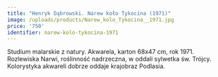 ```yaml
---
title: "Henryk Dąbrowski. Narew koło Tykocina (1971)"
image: /uploads/products/Narew_kolo_Tykocina__1971.jpg
price: '750'
identifier: narew-kolo-tykocina-1971
---
```


Studium malarskie z natury. Akwarela, karton 68x47 cm, rok 1971. Rozlewiska Narwi, roślinność nadrzeczna, w oddali sylwetka św. Trójcy. Kolorystyka akwareli dobrze oddaje krajobraz Podlasia.